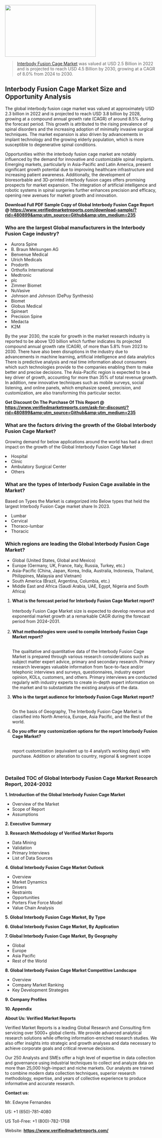 <img src="https://ffe5etoiles.com/wp-content/uploads/2024/12/MST1-300x171.png" alt="" width="300" height="171" class="alignnone size-medium wp-image-20088" /><blockquote><p><p><a href="https://www.verifiedmarketreports.com/download-sample/?rid=480899&utm_source=Github&utm_medium=235" target="_blank">Interbody Fusion Cage Market</a> was valued at USD 2.5 Billion in 2022 and is projected to reach USD 4.5 Billion by 2030, growing at a CAGR of 8.0% from 2024 to 2030.</p></blockquote><p><h2>Interbody Fusion Cage Market Size and Opportunity Analysis</h2><p>The global interbody fusion cage market was valued at approximately USD 2.3 billion in 2022 and is projected to reach USD 3.8 billion by 2028, growing at a compound annual growth rate (CAGR) of around 8.5% during the forecast period. This growth is attributed to the rising prevalence of spinal disorders and the increasing adoption of minimally invasive surgical techniques. The market expansion is also driven by advancements in implant technology and the growing elderly population, which is more susceptible to degenerative spinal conditions.</p><p>Opportunities within the interbody fusion cage market are notably influenced by the demand for innovative and customizable spinal implants. Emerging markets, particularly in Asia-Pacific and Latin America, present significant growth potential due to improving healthcare infrastructure and increasing patient awareness. Additionally, the development of bioresorbable and 3D-printed interbody fusion cages offers promising prospects for market expansion. The integration of artificial intelligence and robotic systems in spinal surgeries further enhances precision and efficacy, opening new avenues for market growth and innovation.</p></p><p class=""><strong>Download Full PDF Sample Copy of Global Interbody Fusion Cage Report @ <a href="https://www.verifiedmarketreports.com/download-sample/?rid=480899&amp;utm_source=Github&amp;utm_medium=235" target="_blank">https://www.verifiedmarketreports.com/download-sample/?rid=480899&amp;utm_source=Github&amp;utm_medium=235</a></strong></p><h3 id="" class="">Who are the largest Global manufacturers in the Interbody Fusion Cage industry?</h3><p><li>Aurora Spine</li><li> B. Braun Melsungen AG</li><li> Benvenue Medical</li><li> Ulrich Medicals</li><li> Prodorth</li><li> Orthofix International</li><li> Medtronic</li><li> plc</li><li> Zimmer Biomet</li><li> NuVasive</li><li> Johnson and Johnson (DePuy Synthesis)</li><li> Biomet</li><li> Globus Medical</li><li> Spineart</li><li> Precision Spine</li><li> Medacta</li><li> K2M</li></p><div class=""><div class="" dir="" data-message-author-role="" data-message-id="" data-message-model-slug=""><div class=""><div class=""><div class=""><div class="" dir="" data-message-author-role="" data-message-id="" data-message-model-slug=""><div class=""><div class=""><p>By the year 2030, the scale for growth in the market research industry is reported to be above 120 billion which further indicates its projected compound annual growth rate (CAGR), of more than 5.8% from 2023 to 2030. There have also been disruptions in the industry due to advancements in machine learning, artificial intelligence and data analytics There is predictive analysis and real time information about consumers which such technologies provide to the companies enabling them to make better and precise decisions. The Asia-Pacific region is expected to be a key driver of growth, accounting for more than 35% of total revenue growth. In addition, new innovative techniques such as mobile surveys, social listening, and online panels, which emphasize speed, precision, and customization, are also transforming this particular sector.</p><p><strong>Get Discount On The Purchase Of This Report @&nbsp; <a href="https://www.verifiedmarketreports.com/ask-for-discount/?rid=480899&amp;utm_source=Github&amp;utm_medium=235" target="_blank">https://www.verifiedmarketreports.com/ask-for-discount/?rid=480899&amp;utm_source=Github&amp;utm_medium=235</a></strong></p></div></div></div></div></div></div></div></div><h3 id="" class="">What are the factors driving the growth of the Global Interbody Fusion Cage Market?</h3><p id="" class="">Growing demand for below applications around the world has had a direct impact on the growth of the Global Interbody Fusion Cage Market</p><p id="" class=""><li>Hospital</li><li> Clinic</li><li> Ambulatory Surgical Center</li><li> Others</li></p><h3 id="" class="">What are the types of Interbody Fusion Cage available in the Market?</h3><p id="" class="">Based on Types the Market is categorized into Below types that held the largest Interbody Fusion Cage market share In 2023.</p><p id="" class=""><li>Lumbar</li><li> Cervical</li><li> Thoraco-lumbar</li><li> Thoracic</li></p><h3 id="" class="">Which regions are leading the Global Interbody Fusion Cage Market?</h3><ul><li>Global (United States, Global and Mexico)</li><li>Europe (Germany, UK, France, Italy, Russia, Turkey, etc.)</li><li>Asia-Pacific (China, Japan, Korea, India, Australia, Indonesia, Thailand, Philippines, Malaysia and Vietnam)</li><li>South America (Brazil, Argentina, Columbia, etc.)</li><li>Middle East and Africa (Saudi Arabia, UAE, Egypt, Nigeria and South Africa)</li></ul><p><ol><li><strong>What is the forecast period for Interbody Fusion Cage Market report?<br /></strong><br /><span data-sheets-root="1" data-sheets-value="{&quot;1&quot;:2,&quot;2&quot;:&quot;XXXX size is expected to develop revenue and exponential market growth at a remarkable CAGR during the forecast period from 2024&ndash;2030.&quot;}" data-sheets-userformat="{&quot;2&quot;:12674,&quot;4&quot;:{&quot;1&quot;:2,&quot;2&quot;:16776960},&quot;10&quot;:2,&quot;11&quot;:0,&quot;15&quot;:&quot;Arial&quot;,&quot;16&quot;:12}">Interbody Fusion Cage Market size is expected to develop revenue and exponential market growth at a remarkable CAGR during the forecast period from 2024&ndash;2031.</span><br /><br /></li><li><strong>What methodologies were used to compile Interbody Fusion Cage Market report?<br /><br /></strong><p>The qualitative and quantitative data of the&nbsp;Interbody Fusion Cage Market is prepared through various research considerations such as subject matter expert advice, primary and secondary research. Primary research leverages valuable information from face-to-face and/or telephonic interviews and surveys, questionnaires, industry expert opinion, KOLs, customers, and others. Primary interviews are conducted regularly with industry experts to create in-depth expert information on the market and to substantiate the existing analysis of the data.&nbsp;</p></li><li><strong>Who is the target audience for Interbody Fusion Cage Market report?<br /><br /></strong><p>On the basis of Geography, The&nbsp;Interbody Fusion Cage Market is classified into North America, Europe, Asia Pacific, and the Rest of the world.</p></li><li><strong>Do you offer any customization options for the report Interbody Fusion Cage Market?<br /><br /></strong><p>report customization (equivalent up to 4 analyst&rsquo;s working days) with purchase. Addition or alteration to country, regional &amp; segment scope</p><p>&nbsp;</p></li></ol></p><h3 id="" class="">Detailed TOC of Global Interbody Fusion Cage Market Research Report, 2024-2032</h3><p id="" class=""><strong>1. Introduction of the Global Interbody Fusion Cage Market</strong></p><ul><li>Overview of the Market</li><li>Scope of Report</li><li>Assumptions</li></ul><p id="" class=""><strong>2. Executive Summary</strong></p><p id="" class=""><strong>3. Research Methodology of&nbsp;Verified Market Reports</strong></p><ul><li>Data Mining</li><li>Validation</li><li>Primary Interviews</li><li>List of Data Sources</li></ul><p id="" class=""><strong>4. Global Interbody Fusion Cage Market Outlook</strong></p><ul><li>Overview</li><li>Market Dynamics</li><li>Drivers</li><li>Restraints</li><li>Opportunities</li><li>Porters Five Force Model</li><li>Value Chain Analysis</li></ul><p id="" class=""><strong>5. Global Interbody Fusion Cage Market, By&nbsp;Type</strong></p><p id="" class=""><strong>6. Global Interbody Fusion Cage Market, By Application</strong></p><p id="" class=""><strong>7. Global Interbody Fusion Cage Market, By Geography</strong></p><ul><li>Global</li><li>Europe</li><li>Asia Pacific</li><li>Rest of the World</li></ul><p id="" class=""><strong>8. Global Interbody Fusion Cage Market Competitive Landscape</strong></p><ul><li>Overview</li><li>Company Market Ranking</li><li>Key Development Strategies</li></ul><p id="" class=""><strong>9. Company Profiles</strong></p><p id="" class=""><strong>10. Appendix</strong></p><p id="" class=""><strong>About Us: Verified Market Reports</strong></p><p id="" class="">Verified Market Reports is a leading Global Research and Consulting firm servicing over 5000+ global clients. We provide advanced analytical research solutions while offering information-enriched research studies. We also offer insights into strategic and growth analyses and data necessary to achieve corporate goals and critical revenue decisions.</p><p id="" class="">Our 250 Analysts and SMEs offer a high level of expertise in data collection and governance using industrial techniques to collect and analyze data on more than 25,000 high-impact and niche markets. Our analysts are trained to combine modern data collection techniques, superior research methodology, expertise, and years of collective experience to produce informative and accurate research.</p><p id="" class=""><strong>Contact us:</strong></p><p id="" class="">Mr. Edwyne Fernandes</p><p id="" class="">US: +1 (650)-781-4080</p><p id="" class="">US Toll-Free: +1 (800)-782-1768</p><p id="" class="">Website: <a target="" data-test-app-aware-link=""><strong>https://www.verifiedmarketreports.com/</strong></a></p>

